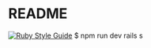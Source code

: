 # README
[![Ruby Style Guide](https://img.shields.io/badge/code_style-rubocop-brightgreen.svg)](https://github.com/rubocop/rubocop)
$ npm run dev
rails s
